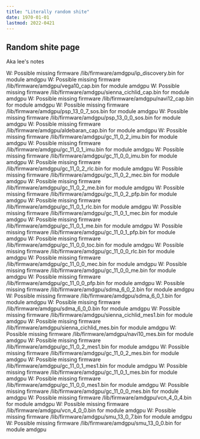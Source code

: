 ```yaml
---
title: "Literally random shite"
date: 1970-01-01
lastmod: 2022-0421
---
```


## Random shite page

Aka lee's notes

W: Possible missing firmware /lib/firmware/amdgpu/ip_discovery.bin for module amdgpu
W: Possible missing firmware /lib/firmware/amdgpu/vega10_cap.bin for module amdgpu
W: Possible missing firmware /lib/firmware/amdgpu/sienna_cichlid_cap.bin for module amdgpu
W: Possible missing firmware /lib/firmware/amdgpu/navi12_cap.bin for module amdgpu
W: Possible missing firmware /lib/firmware/amdgpu/psp_13_0_7_sos.bin for module amdgpu
W: Possible missing firmware /lib/firmware/amdgpu/psp_13_0_0_sos.bin for module amdgpu
W: Possible missing firmware /lib/firmware/amdgpu/aldebaran_cap.bin for module amdgpu
W: Possible missing firmware /lib/firmware/amdgpu/gc_11_0_2_imu.bin for module amdgpu
W: Possible missing firmware /lib/firmware/amdgpu/gc_11_0_1_imu.bin for module amdgpu
W: Possible missing firmware /lib/firmware/amdgpu/gc_11_0_0_imu.bin for module amdgpu
W: Possible missing firmware /lib/firmware/amdgpu/gc_11_0_2_rlc.bin for module amdgpu
W: Possible missing firmware /lib/firmware/amdgpu/gc_11_0_2_mec.bin for module amdgpu
W: Possible missing firmware /lib/firmware/amdgpu/gc_11_0_2_me.bin for module amdgpu
W: Possible missing firmware /lib/firmware/amdgpu/gc_11_0_2_pfp.bin for module amdgpu
W: Possible missing firmware /lib/firmware/amdgpu/gc_11_0_1_rlc.bin for module amdgpu
W: Possible missing firmware /lib/firmware/amdgpu/gc_11_0_1_mec.bin for module amdgpu
W: Possible missing firmware /lib/firmware/amdgpu/gc_11_0_1_me.bin for module amdgpu
W: Possible missing firmware /lib/firmware/amdgpu/gc_11_0_1_pfp.bin for module amdgpu
W: Possible missing firmware /lib/firmware/amdgpu/gc_11_0_0_toc.bin for module amdgpu
W: Possible missing firmware /lib/firmware/amdgpu/gc_11_0_0_rlc.bin for module amdgpu
W: Possible missing firmware /lib/firmware/amdgpu/gc_11_0_0_mec.bin for module amdgpu
W: Possible missing firmware /lib/firmware/amdgpu/gc_11_0_0_me.bin for module amdgpu
W: Possible missing firmware /lib/firmware/amdgpu/gc_11_0_0_pfp.bin for module amdgpu
W: Possible missing firmware /lib/firmware/amdgpu/sdma_6_0_2.bin for module amdgpu
W: Possible missing firmware /lib/firmware/amdgpu/sdma_6_0_1.bin for module amdgpu
W: Possible missing firmware /lib/firmware/amdgpu/sdma_6_0_0.bin for module amdgpu
W: Possible missing firmware /lib/firmware/amdgpu/sienna_cichlid_mes1.bin for module amdgpu
W: Possible missing firmware /lib/firmware/amdgpu/sienna_cichlid_mes.bin for module amdgpu
W: Possible missing firmware /lib/firmware/amdgpu/navi10_mes.bin for module amdgpu
W: Possible missing firmware /lib/firmware/amdgpu/gc_11_0_2_mes1.bin for module amdgpu
W: Possible missing firmware /lib/firmware/amdgpu/gc_11_0_2_mes.bin for module amdgpu
W: Possible missing firmware /lib/firmware/amdgpu/gc_11_0_1_mes1.bin for module amdgpu
W: Possible missing firmware /lib/firmware/amdgpu/gc_11_0_1_mes.bin for module amdgpu
W: Possible missing firmware /lib/firmware/amdgpu/gc_11_0_0_mes1.bin for module amdgpu
W: Possible missing firmware /lib/firmware/amdgpu/gc_11_0_0_mes.bin for module amdgpu
W: Possible missing firmware /lib/firmware/amdgpu/vcn_4_0_4.bin for module amdgpu
W: Possible missing firmware /lib/firmware/amdgpu/vcn_4_0_0.bin for module amdgpu
W: Possible missing firmware /lib/firmware/amdgpu/smu_13_0_7.bin for module amdgpu
W: Possible missing firmware /lib/firmware/amdgpu/smu_13_0_0.bin for module amdgpu
